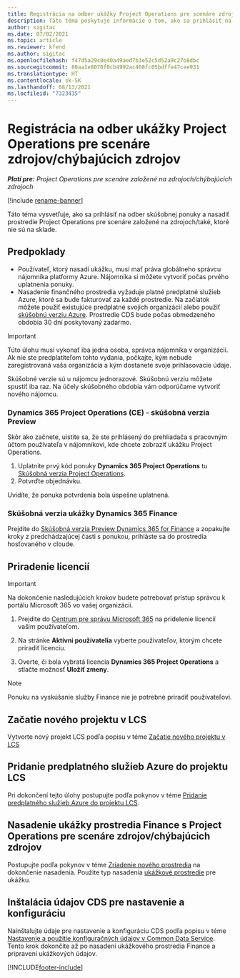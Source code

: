 ```yaml
---
title: Registrácia na odber ukážky Project Operations pre scenáre zdrojov/chýbajúcich zdrojov
description: Táto téma poskytuje informácie o tom, ako sa prihlásiť na odber a nasadiť Project Operations pre scenáre založené na zdrojoch/chýbajúcich zdrojoch.
author: sigitac
ms.date: 07/02/2021
ms.topic: article
ms.reviewer: kfend
ms.author: sigitac
ms.openlocfilehash: f47d5a29c0e40a49aed7b3e52c5d52a9c27b8dbc
ms.sourcegitcommit: 80aa1e8070f0cb4992ac408fc05bdffe47cee931
ms.translationtype: HT
ms.contentlocale: sk-SK
ms.lasthandoff: 08/13/2021
ms.locfileid: "7323435"
---
```

# <a name="sign-up-for-project-operations-preview-subscriptions-for-resource-non-stocked-scenarios"></a>Registrácia na odber ukážky Project Operations pre scenáre zdrojov/chýbajúcich zdrojov

_**Platí pre:** Project Operations pre scenáre založené na zdrojoch/chýbajúcich zdrojoch_

[!include [rename-banner](~/includes/cc-data-platform-banner.md)]

Táto téma vysvetľuje, ako sa prihlásiť na odber skúšobnej ponuky a nasadiť prostredie Project Operations pre scenáre založené na zdrojoch/také, ktoré nie sú na sklade.

## <a name="prerequisites"></a>Predpoklady
- Používateľ, ktorý nasadí ukážku, musí mať práva globálneho správcu nájomníka platformy Azure. Nájomníka si môžete vytvoriť počas prvého uplatnenia ponuky. 
- Nasadenie finančného prostredia vyžaduje platné predplatné služieb Azure, ktoré sa bude fakturovať za každé prostredie. Na začiatok môžete použiť existujúce predplatné svojich organizácií alebo použiť [skúšobnú verziu Azure](https://azure.microsoft.com/free/). Prostredie CDS bude počas obmedzeného obdobia 30 dní poskytovaný zadarmo.

> [!IMPORTANT]
> Túto úlohu musí vykonať iba jedna osoba, správca nájomníka v organizácii. Ak nie ste predplatiteľom tohto vydania, počkajte, kým nebude zaregistrovaná vaša organizácia a kým dostanete svoje prihlasovacie údaje.
> 
> Skúšobné verzie sú u nájomcu jednorazové. Skúšobnú verziu môžete spustiť iba raz. Na účely skúšobného obdobia vám odporúčame vytvoriť nového nájomcu.


### <a name="dynamics-365-project-operations-ce---preview-trial"></a>Dynamics 365 Project Operations (CE) - skúšobná verzia Preview 

Skôr ako začnete, uistite sa, že ste prihlásený do prehliadača s pracovným účtom používateľa v nájomníkovi, kde chcete zobraziť ukážku Project Operations.

1. Uplatnite prvý kód ponuky **Dynamics 365 Project Operations** tu [Skúšobná verzia Project Operations](https://aka.ms/try-po).
2. Potvrďte objednávku.

  Uvidíte, že ponuka potvrdenia bola úspešne uplatnená.

### <a name="dynamics-365-finance-preview-trial"></a>Skúšobná verzia ukážky Dynamics 365 Finance

Prejdite do [Skúšobná verzia Preview Dynamics 365 for Finance](https://aka.ms/trypoche) a zopakujte kroky z predchádzajúcej časti s ponukou, prihláste sa do prostredia hosťovaného v cloude.  

## <a name="assign-licenses"></a>Priradenie licencií

> [!IMPORTANT]
> Na dokončenie nasledujúcich krokov budete potrebovať prístup správcu k portálu Microsoft 365 vo vašej organizácii.

1. Prejdite do [Centrum pre správu Microsoft 365](https://portal.office.com/) na pridelenie licencií vašim používateľom.

2. Na stránke **Aktívni používatelia** vyberte používateľov, ktorým chcete priradiť licenciu.

3. Overte, či bola vybratá licencia **Dynamics 365 Project Operations** a stlačte možnosť **Uložiť zmeny**.

> [!NOTE]
> Ponuku na vyskúšanie služby Finance nie je potrebné priradiť používateľovi.

## <a name="start-a-new-project-in-lcs"></a>Začatie nového projektu v LCS

Vytvorte nový projekt LCS podľa popisu v téme [Začatie nového projektu v LCS](create-lcs-project.md)

## <a name="add-an-azure-subscription-to-an-lcs-project"></a>Pridanie predplatného služieb Azure do projektu LCS

Pri dokončení tejto úlohy postupujte podľa pokynov v téme [Pridanie predplatného služieb Azure do projektu LCS](resource-add-azure-subscription-lcs-project.md).

## <a name="deploy-finance-demo-environment-with-project-operations-for-resourcenon-stocked-scenarios"></a>Nasadenie ukážky prostredia Finance s Project Operations pre scenáre zdrojov/chýbajúcich zdrojov

Postupujte podľa pokynov v téme [Zriadenie nového prostredia](resource-provision-new-environment.md) na dokončenie nasadenia. Použite typ nasadenia [ukážkové prostredie](/dynamics365/fin-ops-core/dev-itpro/deployment/deploy-demo-environment) pre ukážku. 

## <a name="install-cds-setup-and-configuration-data"></a>Inštalácia údajov CDS pre nastavenie a konfiguráciu

Nainštalujte údaje pre nastavenie a konfiguráciu CDS podľa popisu v téme [Nastavenie a použitie konfiguračných údajov v Common Data Service](resource-apply-pro-setup-config-data.md).
Tento krok dokončite až po nasadení ukážkového prostredia Finance a pripravení ukážkových údajov.


[!INCLUDE[footer-include](../includes/footer-banner.md)]
